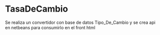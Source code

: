 # TasaDeCambio
Se realiza un convertidor con base de datos Tipo_De_Cambio y se crea api en netbeans para consumirlo en el front html

